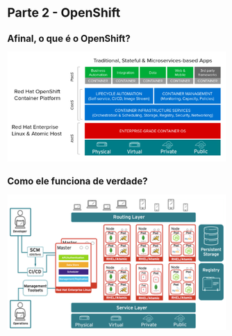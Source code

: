 # Parte 2 - OpenShift

## Afinal, o que é o OpenShift?

![](/parte2/extras/openshift-positioning.png)

## Como ele funciona de verdade?

![](/parte2/extras/openshift-architecture.png)




